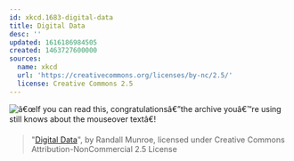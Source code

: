 ```yaml
---
id: xkcd.1683-digital-data
title: Digital Data
desc: ''
updated: 1616186984505
created: 1463727600000
sources:
  name: xkcd
  url: 'https://creativecommons.org/licenses/by-nc/2.5/'
  license: Creative Commons 2.5
---
```

![â€œIf you can read this, congratulationsâ€”the archive youâ€™re using still knows about the mouseover textâ€!](https://imgs.xkcd.com/comics/digital_data.png)
> "[Digital Data](https://xkcd.com/1683/)", by Randall Munroe, licensed under Creative Commons Attribution-NonCommercial 2.5 License
